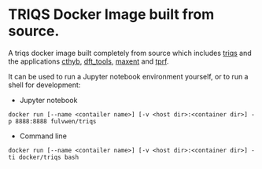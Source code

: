 # TRIQS Docker Image built from source.

A triqs docker image built completely from source which includes [triqs](https://triqs.github.io/triqs)
and the applications [cthyb](https://triqs.github.io/cthyb), [dft_tools](https://triqs.github.io/dft_tools), [maxent](https://triqs.github.io/maxent) and [tprf](https://triqs.github.io/tprf).

It can be used to run a Jupyter notebook environment yourself, or to run a shell for development:


* Jupyter notebook
```
docker run [--name <contailer name>] [-v <host dir>:<container dir>] -p 8888:8888 fulvwen/triqs
```

* Command line
```
docker run [--name <contailer name>] [-v <host dir>:<container dir>] -ti docker/triqs bash
```
